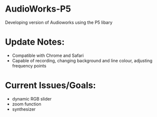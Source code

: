 # AudioWorks-P5

Developing version of Audioworks using the P5 libary 

# Update Notes:
- Compatible with Chrome and Safari
- Capable of recording, changing background and line colour, adjusting frequency points

# Current Issues/Goals: 
- dynamic RGB slider 
- zoom function
- synthesizer 
